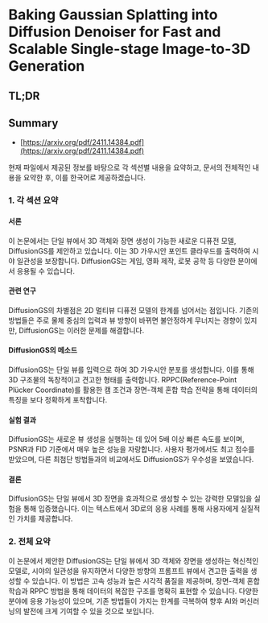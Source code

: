 # Baking Gaussian Splatting into Diffusion Denoiser for Fast and Scalable Single-stage Image-to-3D Generation
## TL;DR
## Summary
- [https://arxiv.org/pdf/2411.14384.pdf](https://arxiv.org/pdf/2411.14384.pdf)

현재 파일에서 제공된 정보를 바탕으로 각 섹션별 내용을 요약하고, 문서의 전체적인 내용을 요약한 후, 이를 한국어로 제공하겠습니다.

### 1. 각 섹션 요약

#### 서론
이 논문에서는 단일 뷰에서 3D 객체와 장면 생성이 가능한 새로운 디퓨전 모델, DiffusionGS를 제안하고 있습니다. 이는 3D 가우시안 포인트 클라우드를 출력하여 시야 일관성을 보장합니다. DiffusionGS는 게임, 영화 제작, 로봇 공학 등 다양한 분야에서 응용될 수 있습니다.

#### 관련 연구
DiffusionGS의 차별점은 2D 멀티뷰 디퓨전 모델의 한계를 넘어서는 점입니다. 기존의 방법들은 주로 물체 중심의 입력과 뷰 방향이 바뀌면 불안정하게 무너지는 경향이 있지만, DiffusionGS는 이러한 문제를 해결합니다.

#### DiffusionGS의 메소드
DiffusionGS는 단일 뷰를 입력으로 하여 3D 가우시안 분포를 생성합니다. 이를 통해 3D 구조물의 독창적이고 견고한 형태를 출력합니다. RPPC(Reference-Point Plücker Coordinate)를 활용한 캠 조건과 장면-객체 혼합 학습 전략을 통해 데이터의 특징을 보다 정확하게 포착합니다.

#### 실험 결과
DiffusionGS는 새로운 뷰 생성을 실행하는 데 있어 5배 이상 빠른 속도를 보이며, PSNR과 FID 기준에서 매우 높은 성능을 자랑합니다. 사용자 평가에서도 최고 점수를 받았으며, 다른 최첨단 방법들과의 비교에서도 DiffusionGS가 우수성을 보였습니다.

#### 결론
DiffusionGS는 단일 뷰에서 3D 장면을 효과적으로 생성할 수 있는 강력한 모델임을 실험을 통해 입증했습니다. 이는 텍스트에서 3D로의 응용 사례를 통해 사용자에게 실질적인 가치를 제공합니다.

### 2. 전체 요약
이 논문에서 제안한 DiffusionGS는 단일 뷰에서 3D 객체와 장면을 생성하는 혁신적인 모델로, 시야의 일관성을 유지하면서 다양한 방향의 프롬프트 뷰에서 견고한 출력을 생성할 수 있습니다. 이 방법은 고속 성능과 높은 시각적 품질을 제공하며, 장면-객체 혼합 학습과 RPPC 방법을 통해 데이터의 복잡한 구조를 명확히 표현할 수 있습니다. 다양한 분야에 응용 가능성이 있으며, 기존 방법들이 가지는 한계를 극복하여 향후 AI와 머신러닝의 발전에 크게 기여할 수 있을 것으로 보입니다.